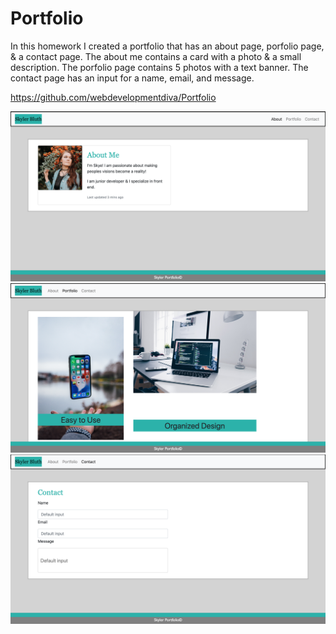 # Portfolio

In this homework I created a portfolio that has an about page, porfolio page, & a contact page. The about me contains a card with a photo & a small description. The porfolio page contains 5 photos with a text banner. The contact page has an input for a name, email, and message.

https://github.com/webdevelopmentdiva/Portfolio

![GitHub Logo](/assets/assets/ScreenShot1.png)
![GitHub Logo](/assets/assets/ScreenShot2.png)
![GitHub Logo](/assets/assets/ScreenShot3.png)
